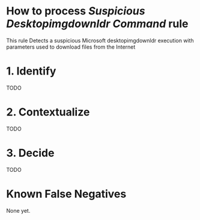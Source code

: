 # How to process *Suspicious Desktopimgdownldr Command* rule
This rule Detects a suspicious Microsoft desktopimgdownldr execution with parameters used to download files from the Internet

# 1. Identify
TODO

# 2. Contextualize
TODO

# 3. Decide
TODO

# Known False Negatives
None yet.
